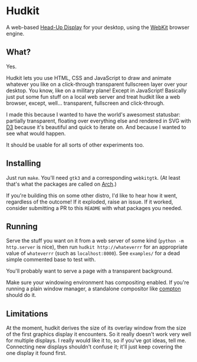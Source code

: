 # Hudkit

A web-based [Head-Up Display][1] for your desktop, using the [WebKit][2] browser engine.

## What?

Yes.

Hudkit lets you use HTML, CSS and JavaScript to draw and animate whatever you like on a click-through transparent fullscreen layer over your desktop.  You know, like on a military plane!  Except in JavaScript!  Basically just put some fun stuff on a local web server and treat hudkit like a web browser, except, well… transparent, fullscreen and click-through.

I made this because I wanted to have the world's awesomest statusbar: partially transparent, floating over everything else and rendered in SVG with [D3][3] because it's beautiful and quick to iterate on.  And because I wanted to see what would happen.

It should be usable for all sorts of other experiments too.

## Installing

Just run `make`.  You'll need `gtk3` and a corresponding `webkitgtk`.  (At least that's what the packages are called on [Arch][4].)

If you're building this on some other distro, I'd like to hear how it went, regardless of the outcome!  If it exploded, raise an issue.  If it worked, consider submitting a PR to this `README` with what packages you needed.

## Running

Serve the stuff you want on it from a web server of some kind (`python -m http.server` is nice), then run `hudkit http://whateverrr` for an appropriate value of `whateverrr` (such as `localhost:8000`).  See `examples/` for a dead simple commented base to test with.

You'll probably want to serve a page with a transparent background.

Make sure your windowing environment has compositing enabled.  If you're running a plain window manager, a standalone compositor like [compton][5] should do it.

## Limitations

At the moment, hudkit derives the size of its overlay window from the size of the first graphics display it encounters.  So it really doesn't work very well for multiple displays.  I really would like it to, so if you've got ideas, tell me.  Connecting new displays shouldn't confuse it; it'll just keep covering the one display it found first.


[1]: http://en.wikipedia.org/wiki/Head-up_display
[2]: https://www.webkit.org/
[3]: http://d3js.org/
[4]: https://www.archlinux.org/
[5]: https://github.com/chjj/compton
